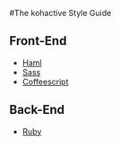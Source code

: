 #The kohactive Style Guide

## Front-End
* [Haml](#)
* [Sass](sass.md)
* [Coffeescript](#)

## Back-End
* [Ruby](#)